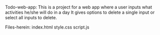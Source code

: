 Todo-web-app:
This is a project for a web app where a user inputs what activities he/she will do in a day
It gives options to delete a single input or select all inputs to delete.

Files-herein:
index.html
style.css
script.js

